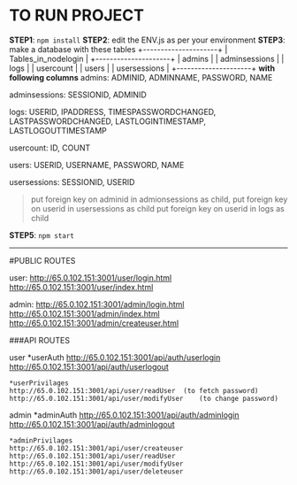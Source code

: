 # **TO RUN PROJECT**
**STEP1**: `npm install`
**STEP2**: edit the ENV.js as per your environment
**STEP3**: make a database with these tables
+---------------------+
| Tables_in_nodelogin |
+---------------------+
| admins              |
| adminsessions       |
| logs                |
| usercount           |
| users               |
| usersessions        |
+---------------------+
**with following columns**
admins: ADMINID, ADMINNAME, PASSWORD, NAME

adminsessions: SESSIONID, ADMINID

logs: USERID, IPADDRESS, TIMESPASSWORDCHANGED, LASTPASSWORDCHANGED, LASTLOGINTIMESTAMP, LASTLOGOUTTIMESTAMP

usercount: ID, COUNT

users: USERID, USERNAME, PASSWORD, NAME

usersessions: SESSIONID, USERID


>put foreign key on adminid in admionsessions as child,
>put foreign key on userid in usersessions as child
>put foreign key on userid in logs as child


**STEP5**: `npm start`



********************************************************
#PUBLIC ROUTES

user:
http://65.0.102.151:3001/user/login.html
http://65.0.102.151:3001/user/index.html


admin:
http://65.0.102.151:3001/admin/login.html
http://65.0.102.151:3001/admin/index.html
http://65.0.102.151:3001/admin/createuser.html



###API ROUTES

user
    *userAuth
    http://65.0.102.151:3001/api/auth/userlogin
    http://65.0.102.151:3001/api/auth/userlogout
    
    *userPrivilages
    http://65.0.102.151:3001/api/user/readUser  (to fetch password)
    http://65.0.102.151:3001/api/user/modifyUser    (to change password)

admin
    *adminAuth
    http://65.0.102.151:3001/api/auth/adminlogin
    http://65.0.102.151:3001/api/auth/adminlogout

    *adminPrivilages
    http://65.0.102.151:3001/api/user/createuser
    http://65.0.102.151:3001/api/user/readUser
    http://65.0.102.151:3001/api/user/modifyUser
    http://65.0.102.151:3001/api/user/deleteuser

